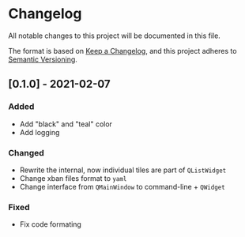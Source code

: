 # Changelog
All notable changes to this project will be documented in this file.

The format is based on [Keep a Changelog](https://keepachangelog.com/en/1.0.0/),
and this project adheres to [Semantic Versioning](https://semver.org/spec/v2.0.0.html).

## [0.1.0] - 2021-02-07
### Added
- Add "black" and "teal" color
- Add logging

### Changed
- Rewrite the internal, now individual tiles are part of `QListWidget`
- Change xban files format to `yaml`
- Change interface from `QMainWindow` to command-line + `QWidget`

### Fixed
- Fix code formating
